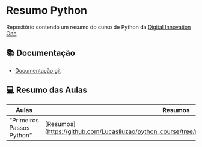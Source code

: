 # Resumo Python

Repositório contendo um resumo do curso de Python da [Digital Innovation One](https://web.dio.me/track/04e5f7bf-e6a2-49f5-8f53-8de2237cae18)

## 📚 Documentação
- [Documentação git](https://docs.python.org/pt-br/3/)

## 💻 Resumo das Aulas
| Aulas | Resumos |
|--------|--------|
|"Primeiros Passos Python" | [Resumos] (https://github.com/Lucasliuzao/python_course/tree/main/Primeiros%20passos%20python)